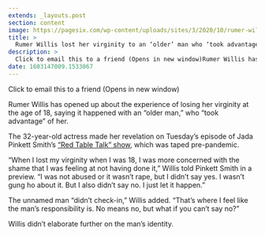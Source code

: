 ```yaml
--- 
extends: _layouts.post 
section: content 
image: https://pagesix.com/wp-content/uploads/sites/3/2020/10/rumer-willis.jpg?quality=90&strip=all&w=1200 
title: > 
  Rumer Willis lost her virginity to an ‘older’ man who ‘took advantage’ 
description: > 
  Click to email this to a friend (Opens in new window)Rumer Willis has opened up about the experience of losing her virginity at the age of 18, saying it happened with an “older man,” who “took advantage” of her.“I was not abused or it wasn’t rape, but I didn’t say yes.But I also didn’t say no.I just let it happen.”The unnamed man “didn’t check-in,” Willis added.No means no, but what if you can’t say no?”Willis didn’t elaborate further on the man’s identity. 
date: 1603147009.1533067 
--- 
```

<div><p>Click to email this to a friend (Opens in new window)</p><p>Rumer Willis has opened up about the experience of losing her virginity at the age of 18, saying it happened with an &#8220;older man,&#8221; who &#8220;took advantage&#8221; of her.</p>
<p>The 32-year-old actress made her revelation on Tuesday&#8217;s episode of Jada Pinkett Smith&#8217;s <a href="https://www.facebook.com/watch/?v=368257957822138" rel="noopener noreferrer" target="_blank">&#8220;Red Table Talk&#8221; show</a>, which was taped pre-pandemic.</p>
<p>&#8220;When I lost my virginity when I was 18, I was more concerned with the shame that I was feeling at not having done it,&#8221; Willis told Pinkett Smith in a preview. &#8220;I was not abused or it wasn&#8217;t rape, but I didn&#8217;t say yes. I wasn&#8217;t gung ho about it. But I also didn&#8217;t say no. I just let it happen.&#8221;</p>
<p>The unnamed man &#8220;didn&#8217;t check-in,&#8221; Willis added. &#8220;That&#8217;s where I feel like the man&#8217;s responsibility is. No means no, but what if you can&#8217;t say no?&#8221;</p>
<p>Willis didn&#8217;t elaborate further on the man&#8217;s identity.</p>
			</div>